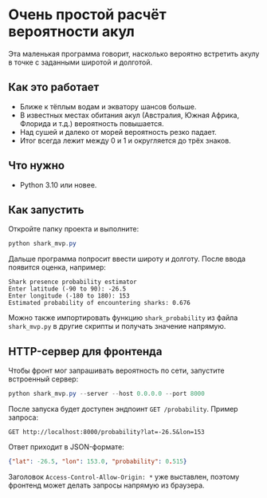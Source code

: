 # Очень простой расчёт вероятности акул

Эта маленькая программа говорит, насколько вероятно встретить акулу в точке с заданными широтой и долготой.

## Как это работает

- Ближе к тёплым водам и экватору шансов больше.
- В известных местах обитания акул (Австралия, Южная Африка, Флорида и т.д.) вероятность повышается.
- Над сушей и далеко от морей вероятность резко падает.
- Итог всегда лежит между 0 и 1 и округляется до трёх знаков.

## Что нужно

- Python 3.10 или новее.

## Как запустить

Откройте папку проекта и выполните:

```powershell
python shark_mvp.py
```

Дальше программа попросит ввести широту и долготу. После ввода появится оценка, например:

```
Shark presence probability estimator
Enter latitude (-90 to 90): -26.5
Enter longitude (-180 to 180): 153
Estimated probability of encountering sharks: 0.676
```

Можно также импортировать функцию `shark_probability` из файла `shark_mvp.py` в другие скрипты и получать значение напрямую.

## HTTP-сервер для фронтенда

Чтобы фронт мог запрашивать вероятность по сети, запустите встроенный сервер:

```powershell
python shark_mvp.py --server --host 0.0.0.0 --port 8000
```

После запуска будет доступен эндпоинт `GET /probability`.
Пример запроса:

```
GET http://localhost:8000/probability?lat=-26.5&lon=153
```

Ответ приходит в JSON-формате:

```json
{"lat": -26.5, "lon": 153.0, "probability": 0.515}
```

Заголовок `Access-Control-Allow-Origin: *` уже выставлен, поэтому фронтенд может делать запросы напрямую из браузера.
